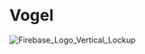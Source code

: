 # Vogel
![Firebase_Logo_Vertical_Lockup](https://user-images.githubusercontent.com/84332336/118669529-1cec0600-b7f6-11eb-9c96-72ef4fb67997.png)
